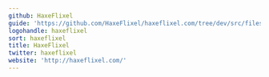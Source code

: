 ```yaml
---
github: HaxeFlixel
guide: 'https://github.com/HaxeFlixel/haxeflixel.com/tree/dev/src/files/images/flixel-logos'
logohandle: haxeflixel
sort: haxeflixel
title: HaxeFlixel
twitter: haxeflixel
website: 'http://haxeflixel.com/'
---
```

